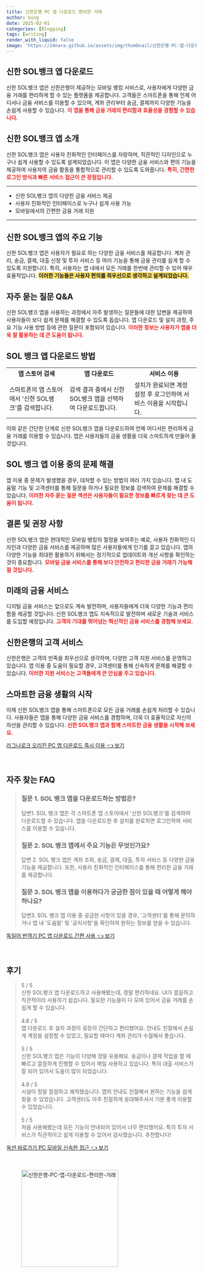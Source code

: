 ```yaml
---
title: 신한은행 PC 앱 다운로드 편리한 거래
author: bing
date: 2025-02-01
categories: [Blogging]
tags: [writing]
render_with_liquid: false
image: 'https://24nara.github.io/assets/img/thumbnail/신한은행-PC-앱-다운로드-편리한-거래.webp'
---
```



<h2 id='신한_BANK_APP_다운로드'>신한 SOL뱅크 앱 다운로드</h2>

<p>신한 SOL뱅크 앱은 신한은행이 제공하는 모바일 뱅킹 서비스로, 사용자에게 다양한 금융 거래를 편리하게 할 수 있는 플랫폼을 제공합니다. 고객들은 스마트폰을 통해 언제 어디서나 금융 서비스를 이용할 수 있으며, 계좌 관리부터 송금, 결제까지 다양한 기능을 손쉽게 사용할 수 있습니다. <b><span style="color: #ee2323;">이 앱을 통해 금융 거래의 편리함과 효율성을 경험할 수 있습니다.</span></b></p>

<h2 id='신한_APP_소개'>신한 SOL뱅크 앱 소개</h2>

<p>신한 SOL뱅크 앱은 사용자 친화적인 인터페이스를 자랑하며, 직관적인 디자인으로 누구나 쉽게 사용할 수 있도록 설계되었습니다. 이 앱은 다양한 금융 서비스와 편의 기능을 제공하여 사용자의 금융 활동을 통합적으로 관리할 수 있도록 도와줍니다. <b><span style="color: #ee2323;">특히, 간편한 로그인 방식과 빠른 서비스 접근이 큰 장점입니다.</span></b></p>

<hr />

<ul>
    <li>신한 SOL뱅크 앱의 다양한 금융 서비스 제공</li>
    <li>사용자 친화적인 인터페이스로 누구나 쉽게 사용 가능</li>
    <li>모바일에서의 간편한 금융 거래 지원</li>
</ul>

<hr />

<h2 id='SOL_뱅크_기능'>신한 SOL뱅크 앱의 주요 기능</h2>

<p>신한 SOL뱅크 앱은 사용자가 필요로 하는 다양한 금융 서비스를 제공합니다. 계좌 관리, 송금, 결제, 대출 신청 및 투자 서비스 등 여러 기능을 통해 금융 관리를 쉽게 할 수 있도록 지원합니다. 특히, 사용자는 앱 내에서 모든 거래를 한번에 관리할 수 있어 매우 효율적입니다. <b><span style="background-color: #ffe066;">이러한 기능들은 사용자 편의를 최우선으로 생각하고 설계되었습니다.</span></b></p>

<h2 id='자주_묻는_질문'>자주 묻는 질문 Q&A</h2>

<p>신한 SOL뱅크 앱을 사용하는 과정에서 자주 발생하는 질문들에 대한 답변을 제공하여 사용자들이 보다 쉽게 문제를 해결할 수 있도록 돕습니다. 앱 다운로드 및 설치 과정, 주요 기능 사용 방법 등에 관한 질문이 포함되어 있습니다. <b><span style="color: #ee2323;">이러한 정보는 사용자가 앱을 더욱 잘 활용하는 데 큰 도움이 됩니다.</span></b></p>

<h2 id='다운로드_방법'>SOL 뱅크 앱 다운로드 방법</h2>

<table>
    <tr>
        <td style="text-align: center; height: 17px;"><b>앱 스토어 검색</b></td>
        <td style="text-align: center; height: 17px;"><b>앱 다운로드</b></td>
        <td style="text-align: center; height: 17px;"><b>서비스 이용</b></td>
    </tr>
    <tr>
        <td>스마트폰의 앱 스토어에서 '신한 SOL뱅크'를 검색합니다.</td>
        <td>검색 결과 중에서 신한 SOL뱅크 앱을 선택하여 다운로드합니다.</td>
        <td>설치가 완료되면 계정 설정 후 로그인하여 서비스 이용을 시작합니다.</td>
    </tr>
</table>

<p>이와 같은 간단한 단계로 신한 SOL뱅크 앱을 다운로드하여 언제 어디서든 편리하게 금융 거래를 이용할 수 있습니다. 앱은 사용자들의 금융 생활을 더욱 스마트하게 만들어 줄 것입니다.</p>

<h2 id='기타_문제'>SOL 뱅크 앱 이용 중의 문제 해결</h2>

<p>앱 이용 중 문제가 발생했을 경우, 대처할 수 있는 방법이 여러 가지 있습니다. 앱 내 도움말 기능 및 고객센터를 통해 질문을 하거나 필요한 정보를 검색하여 문제를 해결할 수 있습니다. <b><span style="color: #ee2323;">이러한 자주 묻는 질문 섹션은 사용자들이 필요한 정보를 빠르게 찾는 데 큰 도움이 됩니다.</span></b></p>

<h2 id='결론'>결론 및 권장 사항</h2>

<p>신한 SOL뱅크 앱은 현대적인 모바일 뱅킹의 절정을 보여주는 예로, 사용자 친화적인 디자인과 다양한 금융 서비스를 제공하며 많은 사용자들에게 인기를 끌고 있습니다. 앱의 다양한 기능을 최대한 활용하기 위해서는 정기적으로 업데이트와 개선 사항을 확인하는 것이 중요합니다. <b><span style="color: #ee2323;">모바일 금융 서비스를 통해 보다 안전하고 편리한 금융 거래가 가능해질 것입니다.</span></b></p>

<h2 id='미래의_금융'>미래의 금융 서비스</h2>

<p>디지털 금융 서비스는 앞으로도 계속 발전하며, 사용자들에게 더욱 다양한 기능과 편리함을 제공할 것입니다. 신한 SOL뱅크 앱도 지속적으로 발전하며 새로운 기술과 서비스를 도입할 예정입니다. <b><span style="color: #ee2323;">고객의 기대를 뛰어넘는 혁신적인 금융 서비스를 경험해 보세요.</span></b></p>

<h2 id='신한은행_서비스'>신한은행의 고객 서비스</h2>

<p>신한은행은 고객의 만족을 최우선으로 생각하며, 다양한 고객 지원 서비스를 운영하고 있습니다. 앱 이용 중 도움이 필요할 경우, 고객센터를 통해 신속하게 문제를 해결할 수 있습니다. <b><span style="color: #ee2323;">이러한 지원 서비스는 고객들에게 큰 안심을 주고 있습니다.</span></b></p>

<h2 id='스마트_금융'>스마트한 금융 생활의 시작</h2>

<p>이제 신한 SOL뱅크 앱을 통해 스마트폰으로 모든 금융 거래를 손쉽게 처리할 수 있습니다. 사용자들은 앱을 통해 다양한 금융 서비스를 경험하며, 더욱 더 효율적으로 자신의 자산을 관리할 수 있습니다. <b><span style="color: #ee2323;">신한 SOL뱅크 앱과 함께 스마트한 금융 생활을 시작해 보세요.</span></b></p>


<p><a class="click-button" title="라그나로크 오리진 PC 앱 다운로드 즉시 이용" href="https://24nara.github.io/posts/%EB%9D%BC%EA%B7%B8%EB%82%98%EB%A1%9C%ED%81%AC-%EC%98%A4%EB%A6%AC%EC%A7%84-PC-%EC%95%B1-%EB%8B%A4%EC%9A%B4%EB%A1%9C%EB%93%9C-%EC%A6%89%EC%8B%9C-%EC%9D%B4%EC%9A%A9/" rel="dofollow">라그나로크 오리진 PC 앱 다운로드 즉시 이용 👈 보기</a></p><br>
<h2 id='자주_찾는_FAQ'>자주 찾는 FAQ</h2>
<div itemscope="" itemtype="https://schema.org/FAQPage"> 
<blockquote> 
<div itemscope="" itemprop="mainEntity" itemtype="https://schema.org/Question"> 
<h3 itemprop="name">질문 1. SOL 뱅크 앱을 다운로드하는 방법은?</h3> 
<div itemscope="" itemprop="acceptedAnswer" itemtype="https://schema.org/Answer"> 
<span itemprop="text"> 
<p>답변1. SOL 뱅크 앱은 각 스마트폰 앱 스토어에서 '신한 SOL뱅크'를 검색하여 다운로드할 수 있습니다. 앱을 다운로드한 후 설치를 완료하면 로그인하여 서비스를 이용할 수 있습니다.</p> 
</span> 
</div> 
</div> 
<div itemscope="" itemprop="mainEntity" itemtype="https://schema.org/Question"> 
<h3 itemprop="name">질문 2. SOL 뱅크 앱에서 주요 기능은 무엇인가요?</h3> 
<div itemscope="" itemprop="acceptedAnswer" itemtype="https://schema.org/Answer"> 
<span itemprop="text"> 
<p>답변 2. SOL 뱅크 앱은 계좌 조회, 송금, 결제, 대출, 투자 서비스 등 다양한 금융 기능을 제공합니다. 또한, 사용자 친화적인 인터페이스를 통해 편리한 금융 거래를 제공합니다.</p> 
</span> 
</div> 
</div> 
<div itemscope="" itemprop="mainEntity" itemtype="https://schema.org/Question"> 
<h3 itemprop="name">질문 3. SOL 뱅크 앱을 이용하다가 궁금한 점이 있을 때 어떻게 해야 하나요?</h3> 
<div itemscope="" itemprop="acceptedAnswer" itemtype="https://schema.org/Answer"> 
<span itemprop="text"> 
<p>답변3. SOL 뱅크 앱 이용 중 궁금한 사항이 있을 경우, '고객센터'를 통해 문의하거나 앱 내 '도움말' 및 '공지사항'을 확인하여 원하는 정보를 얻을 수 있습니다.</p> 
</span> 
</div> 
</div> 
</blockquote> 
</div>
<p><a class="click-button" title="독일어 번역기 PC 앱 다운로드 간편 사용" href="https://24nara.github.io/posts/%EB%8F%85%EC%9D%BC%EC%96%B4-%EB%B2%88%EC%97%AD%EA%B8%B0-PC-%EC%95%B1-%EB%8B%A4%EC%9A%B4%EB%A1%9C%EB%93%9C-%EA%B0%84%ED%8E%B8-%EC%82%AC%EC%9A%A9/" rel="dofollow">독일어 번역기 PC 앱 다운로드 간편 사용 👈 보기</a></p><br>
<h2 id='후기'>후기</h2>
<div itemscope itemtype="https://schema.org/Product">
  <blockquote>
  <div itemprop="review" itemscope itemtype="https://schema.org/Review">
      <div itemprop="reviewRating" itemscope itemtype="https://schema.org/Rating"> <span itemprop="ratingValue">5</span> / <span itemprop="bestRating">5</span> </div>
      <span itemprop="reviewBody">신한 SOL뱅크 앱 다운로드하고 사용해봤는데, 정말 편리하네요. UI가 깔끔하고 직관적이라 사용하기 쉽습니다. 필요한 기능들이 다 모여 있어서 금융 거래를 손쉽게 할 수 있습니다.</span>
  </div>
  <br>
  <div itemprop="review" itemscope itemtype="https://schema.org/Review">
      <div itemprop="reviewRating" itemscope itemtype="https://schema.org/Rating"> <span itemprop="ratingValue">4.8</span> / <span itemprop="bestRating">5</span> </div>
      <span itemprop="reviewBody">앱 다운로드 후 설치 과정이 굉장히 간단하고 편리했어요. 안내도 친절해서 손쉽게 계정을 설정할 수 있었고, 필요할 때마다 계좌 관리가 수월해서 좋습니다.</span>
  </div>
  <br>
  <div itemprop="review" itemscope itemtype="https://schema.org/Review">
      <div itemprop="reviewRating" itemscope itemtype="https://schema.org/Rating"> <span itemprop="ratingValue">5</span> / <span itemprop="bestRating">5</span> </div>
      <span itemprop="reviewBody">신한 SOL뱅크 앱은 기능이 다양해 정말 유용해요. 송금이나 결제 작업을 할 때 빠르고 깔끔하게 진행할 수 있어서 매일 사용하고 있습니다. 특히 대출 서비스가 잘 되어 있어서 도움이 많이 되었습니다.</span>
  </div>
  <br>
  <div itemprop="review" itemscope itemtype="https://schema.org/Review">
      <div itemprop="reviewRating" itemscope itemtype="https://schema.org/Rating"> <span itemprop="ratingValue">4.9</span> / <span itemprop="bestRating">5</span> </div>
      <span itemprop="reviewBody">시설이 정말 깔끔하고 쾌적했습니다. 앱의 안내도 친절해서 원하는 기능을 쉽게 찾을 수 있었습니다. 고객센터도 아주 친절하게 응대해주셔서 기분 좋게 이용할 수 있었습니다.</span>
  </div>
  <br>
  <div itemprop="review" itemscope itemtype="https://schema.org/Review">
      <div itemprop="reviewRating" itemscope itemtype="https://schema.org/Rating"> <span itemprop="ratingValue">5</span> / <span itemprop="bestRating">5</span> </div>
      <span itemprop="reviewBody">처음 사용해봤는데 모든 기능이 안내되어 있어서 너무 편리했어요. 특히 투자 서비스가 직관적이고 쉽게 이용할 수 있어서 감사했습니다. 추천합니다!</span>
  </div>
  </blockquote>
</div>
<p><a class="click-button" title="옥션 바로가기 PC 모바일 신속한 접근" href="https://24nara.github.io/posts/%EC%98%A5%EC%85%98-%EB%B0%94%EB%A1%9C%EA%B0%80%EA%B8%B0-PC-%EB%AA%A8%EB%B0%94%EC%9D%BC-%EC%8B%A0%EC%86%8D%ED%95%9C-%EC%A0%91%EA%B7%BC/" rel="dofollow">옥션 바로가기 PC 모바일 신속한 접근 👈 보기</a></p><br>
<figure class="image"><img src="https://24nara.github.io/assets/img/thumbnail/신한은행-PC-앱-다운로드-편리한-거래.webp" alt="신한은행-PC-앱-다운로드-편리한-거래" width="256" height="256"></figure>
